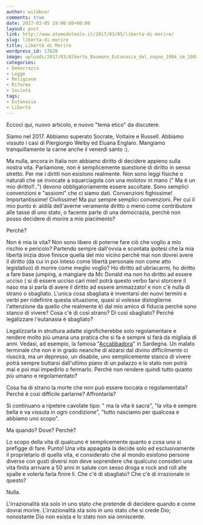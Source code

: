 ```yaml
---
author: wildboar
comments: true
date: 2017-03-05 19:00:08+00:00
layout: post
link: http://www.atomodelmale.it/2017/03/05/liberta-di-morire/
slug: liberta-di-morire
title: Libertà di Morire
wordpress_id: 17828
image: uploads/2017/03/Alberto_Baumann_Eutanasia_del_sogno_1984_cm_100x120.jpg
categories:
- Democrazia
- Legge
- Religione
- Riforma
- Società
tags:
- Eutanasia
- Libertà
---
```


Eccoci qui, nuovo articolo, e nuovo "tema etico" da discutere.

Siamo nel 2017.
Abbiamo superato Socrate, Voltaire e Russell.
Abbiamo vissuto i casi di Piergiorgio Welby ed Eluana Englaro.
Mangiamo tranquillamente la carne anche il venerdì santo :).

Ma nulla, ancora in Italia non abbiamo diritto di decidere appieno sulla nostra vita.
Parliamone, non è semplicemente questione di diritto in senso stretto.
Per me i diritti non esistono realmente. Non sono leggi fisiche o naturali che se invocate a squarciagola
con una molotov in mano (" Ma è un mio diritto!!..") devono obbligatoriamente essere ascoltate.
Sono semplici convenzioni e "assiomi" che ci siamo dati. Convenzioni fighissime! Importantissime! Civilissime! Ma pur sempre semplici convenzioni.
Per cui il mio punto è: aldilà dell'averne veramente diritto o meno come contributore alle tasse di uno stato, o facente parte di una democrazia, perchè non posso decidere di morire a mio piacimento?

Perchè?

Non è mia la vita? Non sono libero di poterne fare ciò che voglio a mio rischio e pericolo?
Partendo sempre dall'ovvia e scontata ipotesi che la mia libertà inizia dove finisce quella del mio vicino perchè mai non dovrei avere il diritto (da cui in poi inteso come libertà personale non come atto legislativo) di morire come meglio voglio?
Ho diritto ad ubriacarmi, ho diritto a fare base jumping, a mangiare da Mc Donald ma non ho diritto ad essere ucciso ( si di essere ucciso cari miei! potrà questo verbo farvi storcere il naso ma si parla di avere il diritto ad essere ammazzato! e non c'è nulla di strano o sbagliato. L'unica cosa sbagliata è inventarsi dei nuovi termini e verbi per ridefinire questa situazione, quasi si volesse distoglierne l'attenzione da quello che realmente è) dal mio amico di fiducia perchè sono stanco di vivere?
Cosa c'è di così strano? Di così sbagliato? Perchè legalizzare l'eutanasia è sbagliato?

Legalizzarla in struttura adatte significherebbe solo regolamentare e rendere molto più umana una pratica che si fa e sempre si farà da migliaia di anni.
Vedasi, ad esempio, la famosa "[Accabbadora](https://it.wikipedia.org/wiki/Femmina_accabadora)" in Sardegna.
Un malato terminale che non è in grado neanche di alzarsi dal divino difficilmente ci riuscirà, ma un depresso, un disabile, uno semplicemente stanco di vivere potrà sempre buttarsi dall'ultimo piano di un palazzo e lo stato non potrà mai e poi mai impedirlo o fermarlo.
Perchè non rendere quindi tutto quanto più umano e regolamentato?

Cosa ha di strano la morte che non può essere toccata o regolamentata? Perchè è così difficile parlarne? Affrontarla?

Si continuano a ripetere cavolate tipo: " ma la vita è sacra", "la vita è sempre bella e va vissuta in ogni condizione", "tutto nasciamo per qualcosa e abbiamo uno scopo".

Ma quando? Dove? Perchè?

Lo scopo della vita di qualcuno è semplicemente quanto e cosa uno si prefigge di fare. Punto! Una vita appagata la decide solo ed esclusivamente il proprietario di quella vita, e considerato che al mondo esistono persone diverse con gusti diversi non deve soprendere che qualcuno consideri una vita finita arrivare a 50 anni in salute con sesso droga e rock and roll alle spalle e volerla farla finire li. Che c'è di sbagliato? Che c'è di irrazionale in questo?

Nulla.

L'irrazionalità sta solo in uno stato che pretende di decidere quando e come dovrai morire. L'irrazionalità sta solo in uno stato che si crede Dio; nonostante Dio non esista e lo stato non sia onniscente.
